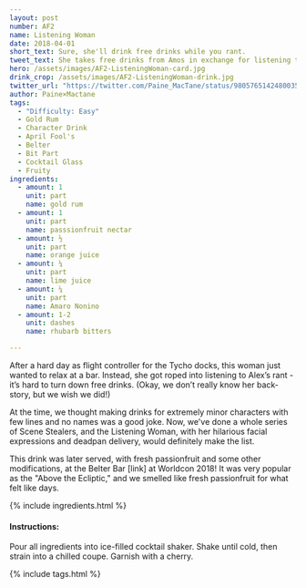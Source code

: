```yaml
---
layout: post
number: AF2
name: Listening Woman
date: 2018-04-01
short_text: Sure, she'll drink free drinks while you rant.
tweet_text: She takes free drinks from Amos in exchange for listening to Alex's rant on Tycho. She has the best deadpan on the show!
hero: /assets/images/AF2-ListeningWoman-card.jpg
drink_crop: /assets/images/AF2-ListeningWoman-drink.jpg
twitter_url: "https://twitter.com/Paine_MacTane/status/980576514248003590"
author: Paine×Mactane
tags: 
  - "Difficulty: Easy"
  - Gold Rum
  - Character Drink
  - April Fool's
  - Belter
  - Bit Part
  - Cocktail Glass
  - Fruity
ingredients:
  - amount: 1
    unit: part
    name: gold rum
  - amount: 1
    unit: part
    name: passsionfruit nectar
  - amount: ½
    unit: part
    name: orange juice
  - amount: ¼
    unit: part
    name: lime juice
  - amount: ¼
    unit: part
    name: Amaro Nonino
  - amount: 1-2
    unit: dashes
    name: rhubarb bitters

---
```


After a hard day as flight controller for the Tycho docks, this woman just wanted to relax at a bar. Instead, she got roped into listening to Alex’s rant­­ - it’s hard to turn down free drinks. (Okay, we don’t really know her back-story, but we wish we did!)

At the time, we thought making drinks for extremely minor characters with few lines and no names was a good joke. Now, we've done a whole series of Scene Stealers, and the Listening Woman, with her hilarious facial expressions and deadpan delivery, would definitely make the list.

This drink was later served, with fresh passionfruit and some other modifications, at the Belter Bar [link] at Worldcon 2018! It was very popular as the "Above the Ecliptic," and we smelled like fresh passionfruit for what felt like days. 

{% include ingredients.html %}

#### Instructions:

Pour all ingredients into ice-filled cocktail shaker. Shake until cold, then strain into a chilled coupe. Garnish with a cherry.

{% include tags.html %}
